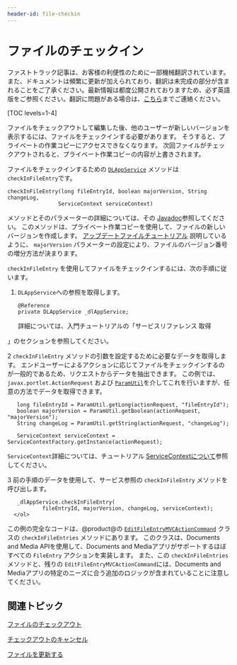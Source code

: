 ```yaml
---
header-id: file-checkin
---
```


# ファイルのチェックイン

<p class="alert alert-info"><span class="wysiwyg-color-blue120">ファストトラック記事は、お客様の利便性のために一部機械翻訳されています。また、ドキュメントは頻繁に更新が加えられており、翻訳は未完成の部分が含まれることをご了承ください。最新情報は都度公開されておりますため、必ず英語版をご参照ください。翻訳に問題がある場合は、<a href="mailto:support-content-jp@liferay.com">こちら</a>までご連絡ください。</span></p>

[TOC levels=1-4]

ファイルをチェックアウトして編集した後、他のユーザーが新しいバージョンを表示するには、ファイルをチェックインする必要があります。 そうすると、プライベートの作業コピーにアクセスできなくなります。 次回ファイルがチェックアウトされると、プライベート作業コピーの内容が上書きされます。

ファイルをチェックインするための [`DLAppService`](@platform-ref@/7.1-latest/javadocs/portal-kernel/com/liferay/document/library/kernel/service/DLAppService.html) メソッドは `checkInFileEntry`です。

    checkInFileEntry(long fileEntryId, boolean majorVersion, String changeLog, 
                    ServiceContext serviceContext)

メソッドとそのパラメーターの詳細については、その [Javadoc](@platform-ref@/7.1-latest/javadocs/portal-kernel/com/liferay/document/library/kernel/service/DLAppService.html#checkInFileEntry-long-boolean-java.lang.String-com.liferay.portal.kernel.service.ServiceContext-)参照してください。 このメソッドは、プライベート作業コピーを使用して、ファイルの新しいバージョンを作成します。 [アップデートファイルチュートリアル](/docs/7-1/tutorials/-/knowledge_base/t/updating-files) 説明しているように、 `majorVersion` パラメーターの設定により、ファイルのバージョン番号の増分方法が決まります。

`checkInFileEntry` を使用してファイルをチェックインするには、次の手順に従います。

1.  `DLAppService`への参照を取得します。
   
        @Reference
        private DLAppService _dlAppService;

    詳細については、入門チュートリアルの「サービスリファレンス</a> 取得

」のセクションを参照してください。</p></li> 
   
   2  `checkInFileEntry` メソッドの引数を設定するために必要なデータを取得します。 エンドユーザーによるアクションに応じてファイルをチェックインするのが一般的であるため、リクエストからデータを抽出できます。 この例では、 `javax.portlet.ActionRequest` および [`ParamUtil`](@platform-ref@/7.1-latest/javadocs/portal-kernel/com/liferay/portal/kernel/util/ParamUtil.html)を介してこれを行いますが、任意の方法でデータを取得できます。
  
       long fileEntryId = ParamUtil.getLong(actionRequest, "fileEntryId");
       boolean majorVersion = ParamUtil.getBoolean(actionRequest, "majorVersion");
       String changeLog = ParamUtil.getString(actionRequest, "changeLog");
      
       ServiceContext serviceContext = ServiceContextFactory.getInstance(actionRequest);
      
  
  `ServiceContext`詳細については、チュートリアル [ServiceContextについて](/docs/7-1/tutorials/-/knowledge_base/t/understanding-servicecontext)参照してください。

3  前の手順のデータを使用して、サービス参照の `checkInFileEntry` メソッドを呼び出します。
  
       _dlAppService.checkInFileEntry(
               fileEntryId, majorVersion, changeLog, serviceContext);
      </ol> 

この例の完全なコードは、@product@の [`EditFileEntryMVCActionCommand`](https://github.com/liferay/liferay-portal/blob/master/modules/apps/document-library/document-library-web/src/main/java/com/liferay/document/library/web/internal/portlet/action/EditFileEntryMVCActionCommand.java) クラスの `checkInFileEntries` メソッドにあります。 このクラスは、Documents and Media APIを使用して、Documents and Mediaアプリがサポートするほぼすべての `FileEntry` アクションを実装します。 また、この `checkInFileEntries` メソッドと、残りの `EditFileEntryMVCActionCommand`には、Documents and Mediaアプリの特定のニーズに合う追加のロジックが含まれていることに注意してください。



## 関連トピック

[ファイルのチェックアウト](/docs/7-1/tutorials/-/knowledge_base/t/file-checkout)

[チェックアウトのキャンセル](/docs/7-1/tutorials/-/knowledge_base/t/cancelling-a-checkout)

[ファイルを更新する](/docs/7-1/tutorials/-/knowledge_base/t/updating-files)
